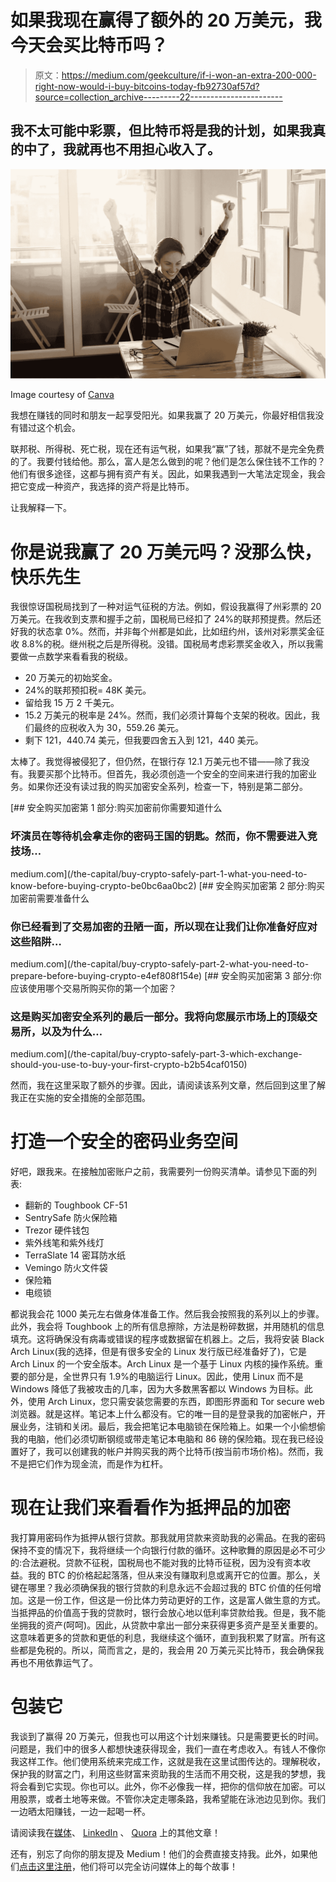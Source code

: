 # 如果我现在赢得了额外的 20 万美元，我今天会买比特币吗？

> 原文：<https://medium.com/geekculture/if-i-won-an-extra-200-000-right-now-would-i-buy-bitcoins-today-fb92730af57d?source=collection_archive---------22----------------------->

## 我不太可能中彩票，但比特币将是我的计划，如果我真的中了，我就再也不用担心收入了。

![](img/a4180713c62b5c5ac402ac1f4a0efea8.png)

Image courtesy of [Canva](https://canva.com)

我想在赚钱的同时和朋友一起享受阳光。如果我赢了 20 万美元，你最好相信我没有错过这个机会。

联邦税、所得税、死亡税，现在还有运气税，如果我“赢”了钱，那就不是完全免费的了。我要付钱给他。那么，富人是怎么做到的呢？他们是怎么保住钱不工作的？他们有很多途径，这都与拥有资产有关。因此，如果我遇到一大笔法定现金，我会把它变成一种资产，我选择的资产将是比特币。

让我解释一下。

# 你是说我赢了 20 万美元吗？没那么快，快乐先生

我很惊讶国税局找到了一种对运气征税的方法。例如，假设我赢得了州彩票的 20 万美元。在我收到支票和握手之前，国税局已经扣了 24%的联邦预提费。然后还好我的状态拿 0%。然而，并非每个州都是如此，比如纽约州，该州对彩票奖金征收 8.8%的税。继州税之后是所得税。没错。国税局考虑彩票奖金收入，所以我需要做一点数学来看看我的税级。

*   20 万美元的初始奖金。
*   24%的联邦预扣税= 48K 美元。
*   留给我 15 万 2 千美元。
*   15.2 万美元的税率是 24%。然而，我们必须计算每个支架的税收。因此，我们最终的应税收入为 30，559.26 美元。
*   剩下 121，440.74 美元，但我要四舍五入到 121，440 美元。

太棒了。我觉得被侵犯了，但仍然，在银行存 12.1 万美元也不错——除了我没有。我要买那个比特币。但首先，我必须创造一个安全的空间来进行我的加密业务。如果你还没有读过我的购买加密安全系列，检查一下，特别是第二部分。

[](/the-capital/buy-crypto-safely-part-1-what-you-need-to-know-before-buying-crypto-be0bc6aa0bc2) [## 安全购买加密第 1 部分:购买加密前你需要知道什么

### 坏演员在等待机会拿走你的密码王国的钥匙。然而，你不需要进入竞技场…

medium.com](/the-capital/buy-crypto-safely-part-1-what-you-need-to-know-before-buying-crypto-be0bc6aa0bc2) [](/the-capital/buy-crypto-safely-part-2-what-you-need-to-prepare-before-buying-crypto-e4ef808f154e) [## 安全购买加密第 2 部分:购买加密前需要准备什么

### 你已经看到了交易加密的丑陋一面，所以现在让我们让你准备好应对这些陷阱…

medium.com](/the-capital/buy-crypto-safely-part-2-what-you-need-to-prepare-before-buying-crypto-e4ef808f154e) [](/the-capital/buy-crypto-safely-part-3-which-exchange-should-you-use-to-buy-your-first-crypto-b2b54caf0150) [## 安全购买加密第 3 部分:你应该使用哪个交易所购买你的第一个加密？

### 这是购买加密安全系列的最后一部分。我将向您展示市场上的顶级交易所，以及为什么…

medium.com](/the-capital/buy-crypto-safely-part-3-which-exchange-should-you-use-to-buy-your-first-crypto-b2b54caf0150) 

然而，我在这里采取了额外的步骤。因此，请阅读该系列文章，然后回到这里了解我正在实施的安全措施的全部范围。

# 打造一个安全的密码业务空间

好吧，跟我来。在接触加密账户之前，我需要列一份购买清单。请参见下面的列表:

*   翻新的 Toughbook CF-51
*   SentrySafe 防火保险箱
*   Trezor 硬件钱包
*   紫外线笔和紫外线灯
*   TerraSlate 14 密耳防水纸
*   Vemingo 防火文件袋
*   保险箱
*   电缆锁

都说我会花 1000 美元左右做身体准备工作。然后我会按照我的系列以上的步骤。此外，我会将 Toughbook 上的所有信息擦除，方法是粉碎数据，并用随机的信息填充。这将确保没有病毒或错误的程序或数据留在机器上。之后，我将安装 Black Arch Linux(我的选择，但是有很多安全的 Linux 发行版已经准备好了)，它是 Arch Linux 的一个安全版本。Arch Linux 是一个基于 Linux 内核的操作系统。重要的部分是，全世界只有 1.9%的电脑运行 Linux。因此，使用 Linux 而不是 Windows 降低了我被攻击的几率，因为大多数黑客都以 Windows 为目标。此外，使用 Arch Linux，您只需安装您需要的东西，即图形界面和 Tor secure web 浏览器。就是这样。笔记本上什么都没有。它的唯一目的是登录我的加密帐户，开展业务，注销和关闭。最后，我会把笔记本电脑锁在保险箱上。如果一个小偷想偷我的电脑，他们必须切断钢缆或带走笔记本电脑和 86 磅的保险箱。现在我已经设置好了，我可以创建我的帐户并购买我的两个比特币(按当前市场价格)。然而，我不是把它们作为现金流，而是作为杠杆。

# 现在让我们来看看作为抵押品的加密

我打算用密码作为抵押从银行贷款。那我就用贷款来资助我的必需品。在我的密码保持不变的情况下，我将继续一个向银行付款的循环。这种歌舞的原因是必不可少的:合法避税。贷款不征税，国税局也不能对我的比特币征税，因为没有资本收益。我的 BTC 的价格起起落落，但从来没有赚取利息或离开它的位置。那么，关键在哪里？我必须确保我的银行贷款的利息永远不会超过我的 BTC 价值的任何增加。这是一份工作，但这是一份比体力劳动更好的工作，这是富人做生意的方式。当抵押品的价值高于我的贷款时，银行会放心地以低利率贷款给我。但是，我不能坐拥我的资产(呵呵)。因此，从贷款中拿出一部分来获得更多资产是至关重要的。这意味着更多的贷款和更低的利息，我继续这个循环，直到我积累了财富。所有这些都是免税的。所以，简而言之，是的，我会用 20 万美元买比特币，我会确保我再也不用依靠运气了。

# 包装它

我谈到了赢得 20 万美元，但我也可以用这个计划来赚钱。只是需要更长的时间。问题是，我们中的很多人都想快速获得现金，我们一直在考虑收入。有钱人不像你我这样工作。他们使用系统来完成工作，这就是我在这里试图传达的。理解税收，保护我的财富之门，利用这些财富来资助我的生活而不用交税，这是我的梦想，我将会看到它实现。你也可以。此外，你不必像我一样，把你的信仰放在加密。可以用股票，或者土地等来做。不管你决定走哪条路，我希望能在泳池边见到你。我们一边晒太阳赚钱，一边一起喝一杯。

请阅读我在[媒体](https://tcgunterwriter.medium.com/)、 [LinkedIn](https://www.linkedin.com/in/tcgunterwriter/detail/recent-activity/posts/) 、 [Quora](https://thecryptocurrencygazette.quora.com/) 上的其他文章！

还有，别忘了向你的朋友提及 Medium！他们的会费直接支持我。此外，如果他们[点击这里注册](https://tcgunterwriter.medium.com/membership)，他们将可以完全访问媒体上的每个故事！